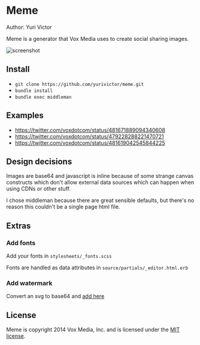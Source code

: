 # Meme

Author: Yuri Victor

Meme is a generator that Vox Media uses to create social sharing images. 

![screenshot](https://raw.githubusercontent.com/yurivictor/meme/master/source/images/screenshot.png)

## Install

* `git clone https://github.com/yurivictor/meme.git`
* `bundle install`
* `bundle exec middleman`

## Examples 

* https://twitter.com/voxdotcom/status/481671889094340608
* https://twitter.com/voxdotcom/status/479228288221470721
* https://twitter.com/voxdotcom/status/481619042545844225

## Design decisions

Images are base64 and javascript is inline because of some strange canvas constructs which don't allow external data sources which can happen when using CDNs or other stuff.

I chose middleman because there are great sensible defaults, but there's no reason this couldn't be a single page html file.

## Extras

### Add fonts

Add your fonts in `stylesheets/_fonts.scss`

Fonts are handled as data attributes in `source/partials/_editor.html.erb`

### Add watermark

Convert an svg to base64 and [add here](https://github.com/yurivictor/meme/blob/master/source/partials/_javascripts.html.erb#L158)

## License

Meme is copyright 2014 Vox Media, Inc. and is licensed under the [MIT license](http://opensource.org/licenses/MIT).
